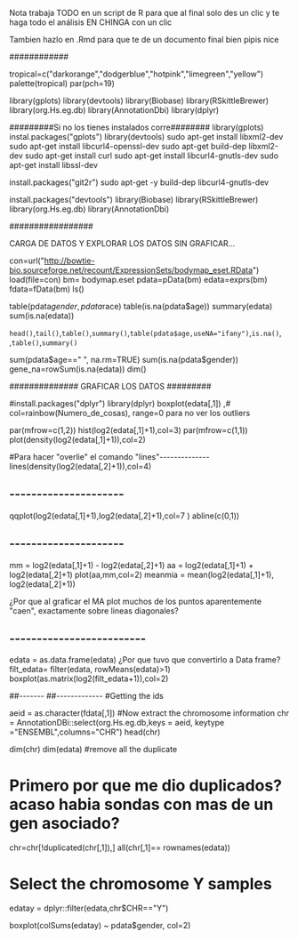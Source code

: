 Nota trabaja TODO en un script de R para que al final solo des un clic y te haga todo el análisis EN CHINGA con un clic

Tambien hazlo en .Rmd para que te de un documento final bien pipis nice

############


tropical=c("darkorange","dodgerblue","hotpink","limegreen","yellow")
palette(tropical)
par(pch=19)

library(gplots)
library(devtools)
library(Biobase)
library(RSkittleBrewer)
library(org.Hs.eg.db)
library(AnnotationDbi)
library(dplyr)

#########Si no los tienes instalados corre########
library(gplots)
instal.packages("gplots")
library(devtools)
sudo apt-get install libxml2-dev
sudo apt-get install libcurl4-openssl-dev
sudo apt-get build-dep libxml2-dev
sudo apt-get install curl
sudo apt-get install libcurl4-gnutls-dev
sudo apt-get install libssl-dev

install.packages("git2r")
sudo apt-get -y build-dep libcurl4-gnutls-dev



install.packages("devtools")
library(Biobase)
library(RSkittleBrewer)
library(org.Hs.eg.db)
library(AnnotationDbi)



#################

CARGA DE DATOS Y EXPLORAR LOS DATOS SIN GRAFICAR...

con=url("http://bowtie-bio.sourceforge.net/recount/ExpressionSets/bodymap_eset.RData")
load(file=con)
bm= bodymap.eset
pdata=pData(bm)
edata=exprs(bm)
fdata=fData(bm)
ls()


table(pdata$gender, pdata$race)
table(is.na(pdata$age))
summary(edata)
sum(is.na(edata))

`head()`,`tail()`,`table()`,`summary()`,`table(pdata$age,useNA="ifany")`,`is.na()`, ,`table()`,`summary()`

sum(pdata$age==" ", na.rm=TRUE)
sum(is.na(pdata$gender))
gene_na=rowSum(is.na(edata))
dim()


############## GRAFICAR LOS DATOS #########

#install.packages("dplyr")
library(dplyr)
boxplot(edata[,1]) ,# col=rainbow(Numero_de_cosas), range=0 para no ver los outliers

par(mfrow=c(1,2))
hist(log2(edata[,1]+1),col=3)
par(mfrow=c(1,1))
plot(density(log2(edata[,1]+1)),col=2)

#Para hacer "overlie" el comando "lines"--------------
lines(density(log2(edata[,2]+1)),col=4)

## ---------------------

qqplot(log2(edata[,1]+1),log2(edata[,2]+1),col=7 )
abline(c(0,1))

## ---------------------

mm = log2(edata[,1]+1) - log2(edata[,2]+1)
aa = log2(edata[,1]+1) + log2(edata[,2]+1)
plot(aa,mm,col=2)
meanmia = mean(log2(edata[,1]+1), log2(edata[,2]+1))

¿Por que al graficar el MA plot muchos de los puntos aparentemente "caen", exactamente sobre lineas diagonales?

## -------------------------

edata = as.data.frame(edata)
¿Por que tuvo que convertirlo a Data frame?
filt_edata= filter(edata, rowMeans(edata)>1)
boxplot(as.matrix(log2(filt_edata+1)),col=2)


##-------
##-------------
#Getting the ids

aeid = as.character(fdata[,1])
#Now extract the chromosome information
chr = AnnotationDBi::select(org.Hs.eg.db,keys = aeid, keytype ="ENSEMBL",columns="CHR")
head(chr)

dim(chr)
dim(edata)
#remove all the duplicate
# Primero por que me dio duplicados? acaso habia sondas con mas de un gen asociado?

chr=chr[!duplicated(chr[,1]),]
all(chr[,1]== rownames(edata))

# Select the chromosome Y samples
edatay = dplyr::filter(edata,chr$CHR=="Y")

boxplot(colSums(edatay) ~ pdata$gender, col=2)





